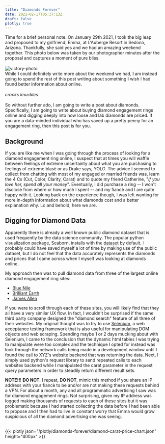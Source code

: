 ```yaml
---
title: "Diamonds Forever"
date: 2021-02-17T05:37:13Z
draft: false
plotly: true
---
```


Time for a brief personal note. On January 29th 2021, I took the big leap and proposed to my girlfriend, Emma, at L'Auberge Resort in Sedona, Arizona. Thankfully, she said yes and we had an amazing weekend together. This photo below was taken by our photographer minutes after the proposal and captures a moment of pure bliss.
<br><br>
![victory-photo](/img/diamonds-forever/victory-photo.JPG)
<br>
While I could definitely write more about the weekend we had, I am instead going to spend the rest of this post writing about something I wish I had found better information about online. 
<br><br>
*cracks knuckles* 
<br><br>
So without further ado, I am going to write a post about diamonds. Specifically, I am going to write about buying diamond engagement rings online and digging deeply into how loose and lab diamonds are priced. If you are a data-minded individual who has saved up a pretty penny for an engagement ring, then this post is for you.

## Background

If you are like me when I was going through the process of looking for a diamond engagement ring online, I suspect that at times you will waffle between feelings of extreme uncertainty about what you are purchasing to feelings of extreme blasè or as Drake says, YOLO. The advice I seemed to collect from chatting with most of my engaged or married friends was, learn the 4 Cs (Cut, Color, Clarity, Carat) and to quote my friend Catherine, "*if you love her, spend all your money*". Eventually, I did purchase a ring -- I won't disclose from where or how much I spent -- and my fiancè and I are quite happy with it. Looking back on the experience though, I was left wanting for more in-depth information about what diamonds cost and a better explanation why. Lo and behold, here we are.

## Digging for Diamond Data

Apparently there is already a well known public diamond dataset that is used frequently by the data science community. The popular python visualization package, Seaborn, installs with the [dataset](https://github.com/mwaskom/seaborn-data) by default. I probably could have saved myself a lot of time by making use of the public dataset, but I do not feel that the data accurately represents the diamonds and prices that I came across when I myself was looking at diamonds online.  

My approach then was to pull diamond data from three of the largest online diamond engagement ring sites:
- [Blue Nile](https://www.bluenile.com/)
- [Brilliant Earth](https://www.brilliantearth.com/)
- [James Allen](https://www.jamesallen.com/)

If you were to scroll through each of these sites, you will likely find that they all have a very similar UX flow. In fact, I wouldn't be surprised if the same third party company designed the "diamond search" feature of all three of their websites. My original thought was to try to use [Selenium](https://selenium-python.readthedocs.io/installation.html#introduction), a web acceptance testing framework that is also useful for manipulating DOM objects and web scraping. Spending maybe 1 or 2 days mucking about with Selenium, I came to the conclusion that the dynamic html tables I was trying to manipulate were too complex and the technique I opted for instead was look through the network calls being made in a development window until I found the call to XYZ's website backend that was returning the data. Next, I simply used python's request library to send repeated calls to each websites backend while I manipulated the carat parameter in the request query parameters in order to steadily return different result sets.

**NOTE!!!** **DO NOT**. I repeat, **DO NOT**, mimic this method if you share an IP address with your fiancè to be and/or are not making these requests behind a VPN. For about a month, any and all programmatic advertising I saw was for diamond engagement rings. Not surprising, given my IP address was logged making thousands of requests to each of these sites but it was problematic because I had started collecting the data before I had been able to propose and I then had to live in constant worry that Emma would grow suspicious of all the diamond advertising she was seeing. 

<br>
{{< plotly json="/plotly/diamonds-forever/diamond-carat-price-chart.json" height="400px" >}}
<br>